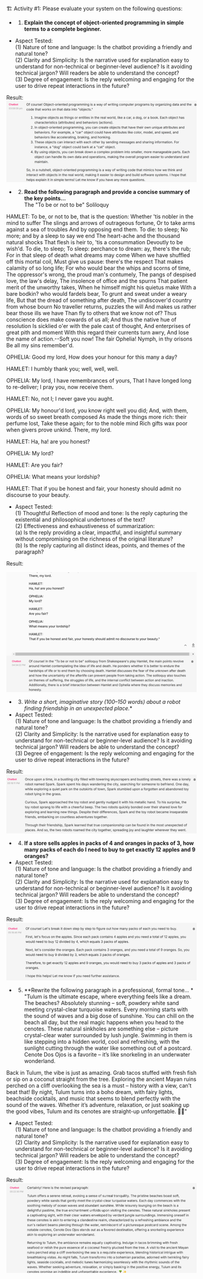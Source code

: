 
🏗️ Activity #1:
Please evaluate your system on the following questions:


* 1. **Explain the concept of object-oriented programming in simple terms to a complete beginner.**   

* Aspect Tested:  
(1) Nature of tone and language: Is the chatbot providing a friendly and natural tone?  
(2) Clarity and Simplicity: Is the narrative used for explanation easy to understand for non-technical or beginner-level audience? Is it avoiding technical jargon? Will readers be able to understand the concept?  
(3) Degree of engagement: Is the reply welcoming and engaging for the user to drive repeat interactions in the future?  


Result:
![Question 1 ](images/answer001.png "Answer 1")

* 2. **Read the following paragraph and provide a concise summary of the key points…**     
The "To be or not to be" Soliloquy

HAMLET:
To be, or not to be, that is the question:
Whether 'tis nobler in the mind to suffer
The slings and arrows of outrageous fortune,
Or to take arms against a sea of troubles
And by opposing end them. To die: to sleep;
No more; and by a sleep to say we end
The heart-ache and the thousand natural shocks
That flesh is heir to, 'tis a consummation
Devoutly to be wish'd. To die, to sleep;
To sleep: perchance to dream: ay, there's the rub;
For in that sleep of death what dreams may come
When we have shuffled off this mortal coil,
Must give us pause: there's the respect
That makes calamity of so long life;
For who would bear the whips and scorns of time,
The oppressor's wrong, the proud man's contumely,
The pangs of despised love, the law's delay,
The insolence of office and the spurns
That patient merit of the unworthy takes,
When he himself might his quietus make
With a bare bodkin? who would fardels bear,
To grunt and sweat under a weary life,
But that the dread of something after death,
The undiscover'd country from whose bourn
No traveller returns, puzzles the will
And makes us rather bear those ills we have
Than fly to others that we know not of?
Thus conscience does make cowards of us all;
And thus the native hue of resolution
Is sicklied o'er with the pale cast of thought,
And enterprises of great pith and moment
With this regard their currents turn awry,
And lose the name of action.--Soft you now!
The fair Ophelia! Nymph, in thy orisons
Be all my sins remember'd.

OPHELIA:
Good my lord,
How does your honour for this many a day?

HAMLET:
I humbly thank you; well, well, well.

OPHELIA:
My lord, I have remembrances of yours,
That I have longed long to re-deliver;
I pray you, now receive them.

HAMLET:
No, not I;
I never gave you aught.

OPHELIA:
My honour'd lord, you know right well you did;
And, with them, words of so sweet breath composed
As made the things more rich: their perfume lost,
Take these again; for to the noble mind
Rich gifts wax poor when givers prove unkind.
There, my lord.

HAMLET:
Ha, ha! are you honest?

OPHELIA:
My lord?

HAMLET:
Are you fair?

OPHELIA:
What means your lordship?

HAMLET:
That if you be honest and fair, your honesty should admit no discourse to your beauty.

* Aspect Tested:  
(1) Thoughtful Reflection of mood and tone: Is the reply capturing the existential and philosophical undertones of the text?  
(2) Effectiveness and exhaustiveness of summarization:  
(a) Is the reply providing a clear, impactful, and insightful summary without compromising on the richness of the original literature?  
(b) Is the reply capturing all distinct ideas, points, and themes of the paragraph?  

Result:
<!-- ![Question 2 ](images/answer002-1.png "Paragaph entered")
![Question 2 ](images/answer002-2.png "Paragaph entered") -->
![Question 2 ](images/answer002-3.png "Reply received")



* 3. *Write a short, imaginative story (100–150 words) about a robot finding friendship in an unexpected place.**  
* Aspect Tested:  
(1) Nature of tone and language: Is the chatbot providing a friendly and natural tone?  
(2) Clarity and Simplicity: Is the narrative used for explanation easy to understand for non-technical or beginner-level audience? Is it avoiding technical jargon? Will readers be able to understand the concept?  
(3) Degree of engagement: Is the reply welcoming and engaging for the user to drive repeat interactions in the future?    

Result:
![Question 3 ](images/answer003.png "Reply received")


* 4. **If a store sells apples in packs of 4 and oranges in packs of 3, how many packs of each do I need to buy to get exactly 12 apples and 9 oranges?**     
* Aspect Tested:  
(1) Nature of tone and language: Is the chatbot providing a friendly and natural tone?  
(2) Clarity and Simplicity: Is the narrative used for explanation easy to understand for non-technical or beginner-level audience? Is it avoiding technical jargon? Will readers be able to understand the concept?  
(3) Degree of engagement: Is the reply welcoming and engaging for the user to drive repeat interactions in the future?  

Result:
![Question 4 ](images/answer004.png "Reply received")


* 5. **Rewrite the following paragraph in a professional, formal tone… *  
"Tulum is the ultimate escape, where everything feels like a dream. The beaches? Absolutely stunning – soft, powdery white sand meeting crystal-clear turquoise waters. Every morning starts with the sound of waves and a big dose of sunshine. You can chill on the beach all day, but the real magic happens when you head to the cenotes. These natural sinkholes are something else – picture crystal-clear water surrounded by lush jungle. Swimming in them is like stepping into a hidden world, cool and refreshing, with the sunlight cutting through the water like something out of a postcard. Cenote Dos Ojos is a favorite – it’s like snorkeling in an underwater wonderland.

Back in Tulum, the vibe is just as amazing. Grab tacos stuffed with fresh fish or sip on a coconut straight from the tree. Exploring the ancient Mayan ruins perched on a cliff overlooking the sea is a must – history with a view, can’t beat that! By night, Tulum turns into a boho dream, with fairy lights, beachside cocktails, and music that seems to blend perfectly with the sound of the waves. Whether it’s adventure, relaxation, or just soaking up the good vibes, Tulum and its cenotes are straight-up unforgettable. 🌴✨"  

* Aspect Tested:  
(1) Nature of tone and language: Is the chatbot providing a friendly and natural tone?  
(2) Clarity and Simplicity: Is the narrative used for explanation easy to understand for non-technical or beginner-level audience? Is it avoiding technical jargon? Will readers be able to understand the concept?  
(3) Degree of engagement: Is the reply welcoming and engaging for the user to drive repeat interactions in the future?    

Result:
![Question 5 ](images/answer00.png "Reply received")